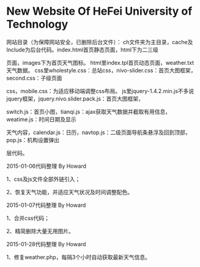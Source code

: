 ﻿# New Website Of HeFei University of Technology
网站目录（为保障网站安全，已删除后台文件）：
	ch文件夹为主目录，cache及Include为后台代码。index.html首页静态页面，html下为二三级

页面，images下为首页天气图标。
	html里index.tpl首页动态页面，weather.txt天气数据。
	css里wholestyle.css：总站css，nivo-slider.css：首页大图框架，second.css：子级页面

css，mobile.css：为适应移动端调整css布局。
	js里jquery-1.4.2.min.js不多说jquery框架，jquery.nivo.slider.pack.js：首页大图框架，

switch.js：首页小图，tianqi.js：ajax获取天气数据并截取有用信息，weatime.js：时间日期及显示

天气内容，calendar.js：日历，navtop.js：二级页面导航条悬浮及回到顶部，pop.js：机构设置弹出

层代码。

2015-01-06代码整理 By Howard

1、css及js文件全部外链引入；

2、恢复天气功能，并适应天气状况及时间调整配色。


2015-01-07代码整理 By Howard

1、合并css代码；

2、精简删除大量无用图片。


2015-01-28代码整理 By Howard

1、修复weather.php，每隔3个小时自动获取最新天气信息。
